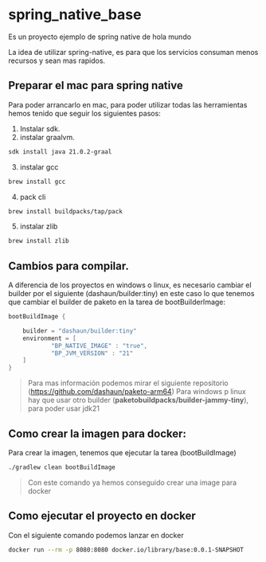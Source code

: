 # spring_native_base

Es un proyecto ejemplo de spring native de hola mundo

La idea de utilizar spring-native, es para que los servicios consuman menos recursos y sean mas rapidos.


## Preparar el mac para spring native

Para poder arrancarlo en mac, para poder utilizar todas las herramientas hemos tenido que 
seguir los siguientes pasos:

1. Instalar sdk.
2. instalar graalvm.

```bash
sdk install java 21.0.2-graal
```

3. instalar gcc

```bash
brew install gcc

```

4. pack cli

```bash
brew install buildpacks/tap/pack
```

5. instalar zlib

```bash
brew install zlib
```

## Cambios para compilar.

A diferencia de los proyectos en windows o linux, es necesario cambiar el builder por el siguiente (dashaun/builder:tiny) 
en este caso lo que tenemos que cambiar el builder de paketo en la tarea de bootBuilderImage:

```groovy
bootBuildImage {

	builder = "dashaun/builder:tiny"
	environment = [
			"BP_NATIVE_IMAGE" : "true",
			"BP_JVM_VERSION" : "21"
	]
}
```




> Para mas información podemos mirar el siguiente repositorio (https://github.com/dashaun/paketo-arm64)
> Para windows p linux hay que usar otro builder (**paketobuildpacks/builder-jammy-tiny**), para poder usar jdk21 

## Como crear la imagen para docker:

Para crear la imagen, tenemos que ejecutar la tarea (bootBuildImage)

```bash
./gradlew clean bootBuildImage
```
> Con este comando ya hemos conseguido crear una image para docker
## Como ejecutar el proyecto en docker

Con el siguiente comando podemos lanzar en docker

```bash
docker run --rm -p 8080:8080 docker.io/library/base:0.0.1-SNAPSHOT
```
